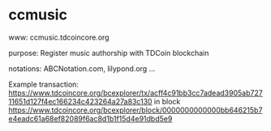 # ccmusic

www: ccmusic.tdcoincore.org

purpose: Register music authorship with TDCoin blockchain

notations: ABCNotation.com, lilypond.org ...

Example transaction: https://www.tdcoincore.org/bcexplorer/tx/acff4c91bb3cc7adead3905ab72711651d127f4ec166234c423264a27a83c130
in block https://www.tdcoincore.org/bcexplorer/block/0000000000000bb646215b7e4eadc61a68ef82089f6ac8d1b1f15d4e91dbd5e9
